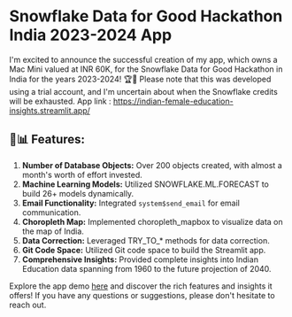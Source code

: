 # Snowflake Data for Good Hackathon India 2023-2024 App

I'm excited to announce the successful creation of my app, which owns a Mac Mini valued at INR 60K, for the Snowflake Data for Good Hackathon in India for the years 2023-2024! 🏆🎉 Please note that this was developed using a trial account, and I'm uncertain about when the Snowflake credits will be exhausted.
App link : https://indian-female-education-insights.streamlit.app/
## 🔗📊 Features:

1. **Number of Database Objects:** Over 200 objects created, with almost a month's worth of effort invested.
2. **Machine Learning Models:** Utilized SNOWFLAKE.ML.FORECAST to build 26+ models dynamically.
3. **Email Functionality:** Integrated `system$send_email` for email communication.
4. **Choropleth Map:** Implemented choropleth_mapbox to visualize data on the map of India.
5. **Data Correction:** Leveraged TRY_TO_* methods for data correction.
6. **Git Code Space:** Utilized Git code space to build the Streamlit app.
7. **Comprehensive Insights:** Provided complete insights into Indian Education data spanning from 1960 to the future projection of 2040.

Explore the app demo [here](https://drive.google.com/file/d/1yTNNVEgGDxD6kWEZdbMDI_s8ZP2YZH-8/view?usp=drive_link) and discover the rich features and insights it offers! If you have any questions or suggestions, please don't hesitate to reach out.
